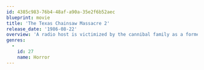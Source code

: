 ```yaml
---
id: 4385c983-76b4-48af-a90a-35e2f6b52aec
blueprint: movie
title: 'The Texas Chainsaw Massacre 2'
release_date: '1986-08-22'
overview: 'A radio host is victimized by the cannibal family as a former Texas Marshall hunts them.'
genres:
  -
    id: 27
    name: Horror
---
```


